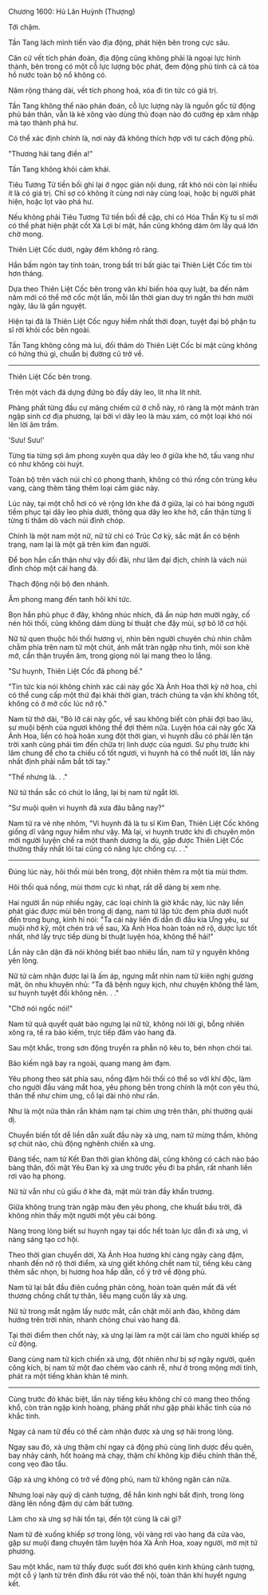 




Chương 1600: Hủ Lân Huỳnh (Thượng)


Tới chậm.

Tần Tang lách mình tiến vào địa động, phát hiện bên trong cực sâu.

Căn cứ vết tích phán đoán, địa động cũng không phải là ngoại lực hình thành, bên trong có một cỗ lực lượng bộc phát, đem động phủ tính cả cả tòa hồ nước toàn bộ nổ không có.

Năm rộng tháng dài, vết tích phong hoá, xóa đi tin tức có giá trị.

Tần Tang không thể nào phán đoán, cỗ lực lượng này là nguồn gốc từ động phủ bản thân, vẫn là kẻ xông vào dùng thủ đoạn nào đó cưỡng ép xâm nhập mà tạo thành phá hư.

Có thể xác định chính là, nơi này đã không thích hợp với tư cách động phủ.

"Thương hải tang điền a!"

Tần Tang không khỏi cảm khái.

Tiêu Tương Tử tiền bối ghi lại ở ngọc giản nội dung, rất khó nói còn lại nhiều ít là có giá trị. Chỉ sợ có không ít cùng nơi này cùng loại, hoặc bị người phát hiện, hoặc lọt vào phá hư.

Nếu không phải Tiêu Tương Tử tiền bối đề cập, chỉ có Hóa Thần Kỳ tu sĩ mới có thể phát hiện phật cốt Xá Lợi bí mật, hắn cũng không dám ôm lấy quá lớn chờ mong.

Thiên Liệt Cốc dưới, ngày đêm không rõ ràng.

Hắn bấm ngón tay tính toán, trong bất tri bất giác tại Thiên Liệt Cốc tìm tòi hơn tháng.

Dựa theo Thiên Liệt Cốc bên trong vân khí biến hóa quy luật, ba đến năm năm mới có thể mở cốc một lần, mỗi lần thời gian duy trì ngắn thì hơn mười ngày, lâu là gần nguyệt.

Hiện tại đã là Thiên Liệt Cốc nguy hiểm nhất thời đoạn, tuyệt đại bộ phận tu sĩ rời khỏi cốc bên ngoài.

Tần Tang không công mà lui, đối thăm dò Thiên Liệt Cốc bí mật cũng không có hứng thú gì, chuẩn bị đường cũ trở về.

- - -

Thiên Liệt Cốc bên trong.

Trên một vách đá dựng đứng bò đầy dây leo, lít nha lít nhít.

Phảng phất từng đầu cự mãng chiếm cứ ở chỗ này, rõ ràng là một mảnh tràn ngập sinh cơ địa phương, lại bởi vì dây leo là màu xám, có một loại khó nói lên lời âm trầm.

'Sưu! Sưu!'

Từng tia từng sợi âm phong xuyên qua dây leo ở giữa khe hở, tấu vang như có như không còi huýt.

Toàn bộ trên vách núi chỉ có phong thanh, không có thú rống côn trùng kêu vang, càng thêm tăng thêm loại cảm giác này.

Lúc này, tại một chỗ hơi có vẻ rộng lớn khe đá ở giữa, lại có hai bóng người tiềm phục tại dây leo phía dưới, thông qua dây leo khe hở, cẩn thận từng li từng tí thăm dò vách núi đỉnh chóp.

Chính là một nam một nữ, nữ tử chỉ có Trúc Cơ kỳ, sắc mặt ẩn có bệnh trạng, nam lại là một gã trên kim đan người.

Để bọn hắn cẩn thận như vậy đối đãi, như lâm đại địch, chính là vách núi đỉnh chóp một cái hang đá.

Thạch động nội bộ đen nhánh.

Âm phong mang đến tanh hôi khí tức.

Bọn hắn phủ phục ở đây, không nhúc nhích, đã ẩn núp hơn mười ngày, cố nén hôi thối, cũng không dám dùng bí thuật che đậy mùi, sợ bỏ lỡ cơ hội.

Nữ tử quen thuộc hôi thối hương vị, nhìn bên người chuyên chú nhìn chằm chằm phía trên nam tử một chút, ánh mắt tràn ngập nhu tình, môi son khẽ mở, cẩn thận truyền âm, trong giọng nói lại mang theo lo lắng.

"Sư huynh, Thiên Liệt Cốc đã phong bế."

"Tin tức kia nói không chính xác cái này gốc Xà Ảnh Hoa thời kỳ nở hoa, chỉ có thể cung cấp một thứ đại khái thời gian, trách chúng ta vận khí không tốt, không có ở mở cốc lúc nở rộ."

Nam tử thở dài, "Bỏ lỡ cái này gốc, về sau không biết còn phải đợi bao lâu, sư muội bệnh của ngươi không thể đợi thêm nữa. Luyện hóa cái này gốc Xà Ảnh Hoa, liền có hoà hoãn xung đột thời gian, vi huynh dẫu có phải lên tận trời xanh cũng phải tìm đến chữa trị linh dược của ngươi. Sư phụ trước khi lâm chung để cho ta chiếu cố tốt ngươi, vi huynh há có thể nuốt lời, lần này nhất định phải nắm bắt tới tay."

"Thế nhưng là. . ."

Nữ tử thần sắc có chút lo lắng, lại bị nam tử ngắt lời.

"Sư muội quên vi huynh đã xưa đâu bằng nay?"

Nam tử ra vẻ nhẹ nhõm, "Vi huynh đã là tu sĩ Kim Đan, Thiên Liệt Cốc không giống dĩ vãng nguy hiểm như vậy. Mà lại, vi huynh trước khi đi chuyên môn mời người luyện chế ra một thanh dương la dù, gặp được Thiên Liệt Cốc thường thấy nhất lôi tai cũng có năng lực chống cự. . ."

- - -

Đúng lúc này, hôi thối mùi bên trong, đột nhiên thêm ra một tia mùi thơm.

Hôi thối quá nồng, mùi thơm cực kì nhạt, rất dễ dàng bị xem nhẹ.

Hai người ẩn núp nhiều ngày, các loại chính là giờ khắc này, lúc này liền phát giác được mùi bên trong dị dạng, nam tử lập tức đem phía dưới nuốt đến trong bụng, kinh hỉ nói: "Ta cái này liền đi dẫn đi đầu kia Ưng yêu, sư muội nhớ kỹ, một chén trà về sau, Xà Ảnh Hoa hoàn toàn nở rộ, dược lực tốt nhất, nhớ lấy trực tiếp dùng bí thuật luyện hóa, không thể hái!"

Lần này căn dặn đã nói không biết bao nhiêu lần, nam tử y nguyên không yên lòng.

Nữ tử cảm nhận được lại là ấm áp, ngưng mắt nhìn nam tử kiên nghị gương mặt, ôn nhu khuyên nhủ: "Ta đã bệnh nguy kịch, như chuyện không thể làm, sư huynh tuyệt đối không nên. . ."

"Chớ nói ngốc nói!"

Nam tử quả quyết quát bảo ngưng lại nữ tử, không nói lời gì, bỗng nhiên xông ra, tế ra bảo kiếm, trực tiếp đâm vào hang đá.

Sau một khắc, trong sơn động truyền ra phẫn nộ kêu to, bén nhọn chói tai.

Bảo kiếm ngã bay ra ngoài, quang mang ảm đạm.

Yêu phong theo sát phía sau, nồng đậm hôi thối có thể so với khí độc, làm cho người đầu váng mắt hoa, yêu phong bên trong chính là một con yêu thú, thân thể như chim ưng, cổ lại dài nhỏ như rắn.

Như là một nửa thân rắn khảm nạm tại chim ưng trên thân, phi thường quái dị.

Chuyển biến tốt dễ liền dẫn xuất đầu này xà ưng, nam tử mừng thầm, không sợ chút nào, chủ động nghênh chiến xà ưng.

Đáng tiếc, nam tử Kết Đan thời gian không dài, cũng không có cách nào bảo bàng thân, đối mặt Yêu Đan kỳ xà ưng trước yếu đi ba phần, rất nhanh liền rơi vào hạ phong.

Nữ tử vẫn như cũ giấu ở khe đá, mặt mũi tràn đầy khẩn trương.

Giữa không trung tràn ngập màu đen yêu phong, che khuất bầu trời, đã không nhìn thấy một người một yêu cái bóng.

Nàng trong lòng biết sư huynh ngay tại dốc hết toàn lực dẫn đi xà ưng, vì nàng sáng tạo cơ hội.

Theo thời gian chuyển dời, Xà Ảnh Hoa hương khí càng ngày càng đậm, nhanh đến nở rộ thời điểm, xà ưng giết không chết nam tử, tiếng kêu càng thêm sắc nhọn, bị hương hoa hấp dẫn, cố ý trở về động phủ.

Nam tử lại bắt đầu điên cuồng phản công, hoàn toàn quên mất đã vết thương chồng chất tự thân, liều mạng cuốn lấy xà ưng.

Nữ tử trong mắt ngậm lấy nước mắt, cắn chặt môi anh đào, không dám hướng trên trời nhìn, nhanh chóng chui vào hang đá.

Tại thời điểm then chốt này, xà ưng lại làm ra một cái làm cho người khiếp sợ cử động.

Đang cùng nam tử kịch chiến xà ưng, đột nhiên như bị sợ ngây người, quên công kích, bị nam tử một đao chém vào cánh rễ, như ở trong mộng mới tỉnh, phát ra một tiếng khàn khàn tê minh.

---

Cùng trước đó khác biệt, lần này tiếng kêu không chỉ có mang theo thống khổ, còn tràn ngập kinh hoàng, phảng phất như gặp phải khắc tinh của nó khắc tinh.

Ngay cả nam tử đều có thể cảm nhận được xà ưng sợ hãi trong lòng.

Ngay sau đó, xà ưng thậm chí ngay cả động phủ cùng linh dược đều quên, bay nhảy cánh, hốt hoảng mà chạy, thậm chí không kịp điều chỉnh thân thể, cong vẹo đào tẩu.

Gặp xà ưng không có trở về động phủ, nam tử không ngăn cản nữa.

Nhưng loại này quỷ dị cảnh tượng, để hắn kinh nghi bất định, trong lòng dâng lên nồng đậm dự cảm bất tường.

Làm cho xà ưng sợ hãi tồn tại, đến tột cùng là cái gì?

Nam tử đè xuống khiếp sợ trong lòng, vội vàng rơi vào hang đá cửa vào, gặp sư muội đang chuyên tâm luyện hóa Xà Ảnh Hoa, xoay người, mờ mịt tứ phương.

Sau một khắc, nam tử thấy được suốt đời khó quên kinh khủng cảnh tượng, một cỗ ý lạnh từ trên đỉnh đầu rót vào thể nội, toàn thân khí huyết ngưng kết.




